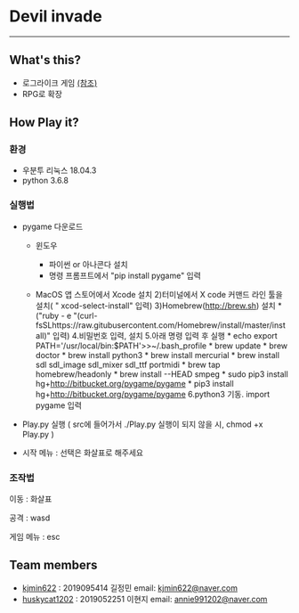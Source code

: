
# Devil invade

***

## What's this?
* 로그라이크 게임 [(참조)](https://ko.wikipedia.org/wiki/%EB%A1%9C%EA%B7%B8%EB%A5%98_%EA%B2%8C%EC%9E%84)
* RPG로 확장

## How Play it?

### 환경
* 우분투 리눅스 18.04.3
* python 3.6.8

### 실행법
* pygame 다운로드 
  * 윈도우
    * 파이썬 or 아나콘다 설치
    * 명령 프롬프트에서 "pip install pygame" 입력
     
  * MacOS
     앱 스토어에서 Xcode 설치
     2)터미널에서 X code 커맨드 라인 툴을 설치( " xcod-select-install" 입력)
     3)Homebrew(http://brew.sh) 설치
         *("ruby - e "(curl-fsSLhttps://raw.gitubusercontent.com/Homebrew/install/master/install)" 입력)
     4.비밀번호 입력, 설치
     5.아래 명령 입력 후 실행
        * echo export PATH='/usr/local/bin:$PATH'>>~/.bash_profile
        * brew update
        * brew doctor
        * brew install python3
        * brew install mercurial
        * brew install sdl sdl_image sdl_mixer sdl_ttf portmidi
        * brew tap homebrew/headonly
        * brew install --HEAD smpeg
        * sudo pip3 install hg+http://bitbucket.org/pygame/pygame
        * pip3 install hg+http://bitbucket.org/pygame/pygame
     6.python3 기동. import pygame 입력
     
* Play.py 실행 ( src에 들어가서 ./Play.py  실행이 되지 않을 시, chmod +x Play.py )

* 시작 메뉴 : 선택은 화살표로 해주세요


### 조작법

  이동 : 화살표
  
  공격 : wasd
  
  게임 메뉴 : esc

## Team members
* [kjmin622](https://github.com/kjmin622) : 2019095414 길정민 email: kjmin622@naver.com
* [huskycat1202](https://github.com/huskycat1202) : 2019052251 이현지 email: annie991202@naver.com
